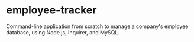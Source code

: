 # employee-tracker
Command-line application from scratch to manage a company's employee database, using Node.js, Inquirer, and MySQL.
